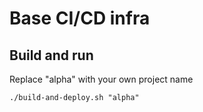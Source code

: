 # Base CI/CD infra

## Build and run 

Replace "alpha" with your own project name

```
./build-and-deploy.sh "alpha"

```

